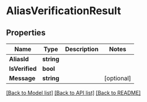 # AliasVerificationResult

## Properties

Name | Type | Description | Notes
------------ | ------------- | ------------- | -------------
**AliasId** | **string** |  | 
**IsVerified** | **bool** |  | 
**Message** | **string** |  | [optional] 

[[Back to Model list]](../README.md#documentation-for-models) [[Back to API list]](../README.md#documentation-for-api-endpoints) [[Back to README]](../README.md)


